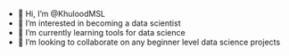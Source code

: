 - 👋 Hi, I’m @KhuloodMSL
- 👀 I’m interested in becoming a data scientist
- 🌱 I’m currently learning tools for data science
- 💞️ I’m looking to collaborate on any beginner level data science projects


<!---
KhuloodMSL/KhuloodMSL is a ✨ special ✨ repository because its `README.md` (this file) appears on your GitHub profile.
You can click the Preview link to take a look at your changes.
--->
